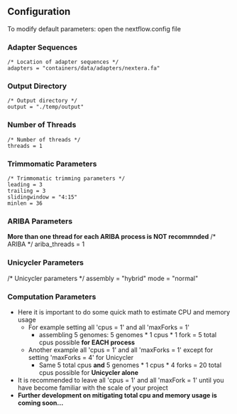 Configuration
-------------

To modify default parameters: open the nextflow.config file 

### Adapter Sequences
```
/* Location of adapter sequences */
adapters = "containers/data/adapters/nextera.fa"
```

### Output Directory
```
/* Output directory */
output = "./temp/output"
```

### Number of Threads
```
/* Number of threads */
threads = 1
```

### Trimmomatic Parameters
```
/* Trimmomatic trimming parameters */
leading = 3
trailing = 3
slidingwindow = "4:15"
minlen = 36
```

### ARIBA Parameters
**More than one thread for each ARIBA process is NOT recommnded**
/* ARIBA */
ariba_threads = 1

### Unicycler Parameters
/* Unicycler parameters */
assembly = "hybrid"
mode = "normal"

### Computation Parameters 
- Here it is important to do some quick math to estimate CPU and memory usage
  - For example setting all 'cpus = 1' and all 'maxForks = 1' 
    - assembling 5 genomes: 5 genomes * 1 cpus * 1 fork = 5 total cpus possible **for EACH process**
  - Another example all 'cpus = 1' and all 'maxForks = 1' except for setting 'maxForks = 4' for Unicycler
    - Same 5 total cpus **and** 5 genomes * 1 cpus * 4 forks = 20 total cpus possible for **Unicycler alone**
- It is recommended to leave all 'cpus = 1' and all 'maxFork = 1' until you have become familiar with the scale of your project
- **Further development on mitigating total cpu and memory usage is coming soon...**

